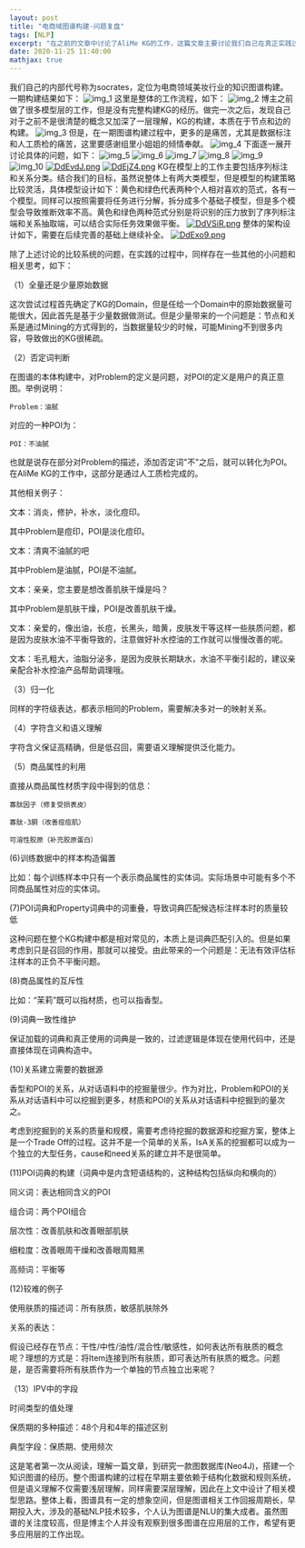 ```yaml
---
layout: post
title: "电商域图谱构建-问题复盘"
tags: [NLP]
excerpt: "在之前的文章中讨论了AliMe KG的工作，这篇文章主要讨论我们自己在真正实践过程中发现的问题。"
date: 2020-11-25 11:40:00
mathjax: true
---
```


我们自己的内部代号称为socrates，定位为电商领域美妆行业的知识图谱构建。一期构建结果如下：
![img_1](https://ftp.bmp.ovh/imgs/2020/11/4c8b41244d6f0041.png)
这里是整体的工作流程，如下：
![img_2](https://ftp.bmp.ovh/imgs/2020/11/44bc48a9b8852fa5.png)
博主之前做了很多模型层的工作，但是没有完整构建KG的经历。做完一次之后，发现自己对于之前不是很清楚的概念又加深了一层理解，KG的构建，本质在于节点和边的构建。
![img_3](https://ftp.bmp.ovh/imgs/2020/11/1b7c1fe0ce998604.png)
但是，在一期图谱构建过程中，更多的是痛苦，尤其是数据标注和人工质检的痛苦，这里要感谢组里小姐姐的倾情奉献。
![img_4](https://ftp.bmp.ovh/imgs/2020/11/3c65e444faa47653.png)
下面逐一展开讨论具体的问题，如下：
![img_5](https://ftp.bmp.ovh/imgs/2020/11/297118893dd14fb3.png)
![img_6](https://ftp.bmp.ovh/imgs/2020/11/41b2a9679509912a.png)
![img_7](https://ftp.bmp.ovh/imgs/2020/11/2c9abf45824e9f71.png)
![img_8](https://ftp.bmp.ovh/imgs/2020/11/aad2c1145f7760c4.png)
![img_9](https://ftp.bmp.ovh/imgs/2020/11/572f623375dc4e9f.png)
![img_10](https://ftp.bmp.ovh/imgs/2020/11/dda48bbe5ed0a127.png)
[![DdEvdJ.png](https://s3.ax1x.com/2020/11/25/DdEvdJ.png)](https://imgchr.com/i/DdEvdJ)
[![DdEjZ4.png](https://s3.ax1x.com/2020/11/25/DdEjZ4.png)](https://imgchr.com/i/DdEjZ4)
KG在模型上的工作主要包括序列标注和关系分类。结合我们的目标，虽然说整体上有两大类模型，但是模型的构建策略比较灵活，具体模型设计如下：黄色和绿色代表两种个人相对喜欢的范式，各有一个模型。同样可以按照需要将任务进行分解，拆分成多个基础子模型，但是多个模型会导致推断效率不高。黄色和绿色两种范式分别是将识别的压力放到了序列标注端和关系抽取端，可以结合实际任务效果做平衡。
[![DdVSiR.png](https://s3.ax1x.com/2020/11/25/DdVSiR.png)](https://imgchr.com/i/DdVSiR)
整体的架构设计如下，需要在后续完善的基础上继续补全。
[![DdExo9.png](https://s3.ax1x.com/2020/11/25/DdExo9.png)](https://imgchr.com/i/DdExo9)

除了上述讨论的比较系统的问题，在实践的过程中，同样存在一些其他的小问题和相关思考，如下：

（1）全量还是少量原始数据

这次尝试过程首先确定了KG的Domain，但是任给一个Domain中的原始数据量可能很大，因此首先是基于少量数据做测试。但是少量带来的一个问题是：节点和关系是通过Mining的方式得到的，当数据量较少的时候，可能Mining不到很多内容，导致做出的KG很稀疏。

（2）否定词判断

在图谱的本体构建中，对Problem的定义是问题，对POI的定义是用户的真正意图。举例说明：

	Problem：油腻
	
对应的一种POI为：

	POI：不油腻

也就是说存在部分对Problem的描述，添加否定词"不"之后，就可以转化为POI。在AliMe KG的工作中，这部分是通过人工质检完成的。

其他相关例子：

文本：消炎，修护，补水，淡化痘印。

其中Problem是痘印，POI是淡化痘印。

文本：清爽不油腻的吧

其中Problem是油腻，POI是不油腻。

文本：亲亲，您主要是想改善肌肤干燥是吗？

其中Problem是肌肤干燥，POI是改善肌肤干燥。

文本：亲爱的，像出油，长痘，长黑头，暗黄，皮肤发干等这样一些肤质问题，都是因为皮肤水油不平衡导致的，注意做好补水控油的工作就可以慢慢改善的呢。

文本：毛孔粗大，油脂分泌多，是因为皮肤长期缺水，水油不平衡引起的，建议亲亲配合补水控油产品帮助调理哦。


（3）归一化

同样的字符级表达，都表示相同的Problem，需要解决多对一的映射关系。

（4）字符含义和语义理解

字符含义保证高精确，但是低召回，需要语义理解提供泛化能力。

（5）商品属性的利用

直接从商品属性材质字段中得到的信息：

	寡肽因子（修复受损表皮）

	寡肽-3胴（改善痘痘肌）

	可溶性胶原（补充胶原蛋白）

(6)训练数据中的样本构造偏置

比如：每个训练样本中只有一个表示商品属性的实体词。实际场景中可能有多个不同商品属性对应的实体词。

(7)POI词典和Property词典中的词重叠，导致词典匹配候选标注样本时的质量较低

这种问题在整个KG构建中都是相对常见的，本质上是词典匹配引入的。但是如果考虑到只是召回的作用，那就可以接受。由此带来的一个问题是：无法有效评估标注样本的正负不平衡问题。

(8)商品属性的互斥性

比如：“茉莉”既可以指材质，也可以指香型。

(9)词典一致性维护

保证加载的词典和真正使用的词典是一致的，过滤逻辑是体现在使用代码中，还是直接体现在词典构造中。

(10)关系建立需要的数据源

香型和POI的关系，从对话语料中的挖掘量很少。作为对比，Problem和POI的关系从对话语料中可以挖掘到更多，材质和POI的关系从对话语料中挖掘到的量次之。

考虑到挖掘到的关系的质量和规模，需要考虑待挖掘的数据源和挖掘方案，整体上是一个Trade Off的过程。这并不是一个简单的关系，IsA关系的挖掘都可以成为一个独立的大型任务，cause和need关系的建立并不是很简单。


(11)POI词典的构建（词典中是内含短语结构的，这种结构包括纵向和横向的）

同义词：表达相同含义的POI

组合词：两个POI组合

层次性：改善肌肤和改善眼部肌肤

细粒度：改善眼周干燥和改善眼周黯黑

高频词：平衡等

(12)较难的例子

使用肤质的描述词：所有肤质，敏感肌肤除外

关系的表达：

假设已经存在节点：干性/中性/油性/混合性/敏感性，如何表达所有肤质的概念呢？理想的方式是：将Item连接到所有肤质，即可表达所有肤质的概念。问题是，是否需要将所有肤质作为一个单独的节点独立出来呢？

（13）IPV中的字段

时间类型的值处理

保质期的多种描述：48个月和4年的描述区别

典型字段：保质期、使用频次


这是笔者第一次从阅读，理解一篇文章，到研究一款图数据库(Neo4J)，搭建一个知识图谱的经历。整个图谱构建的过程在早期主要依赖于结构化数据和规则系统，但是语义理解不仅需要浅层理解，同样需要深层理解，因此在上文中设计了相关模型思路。整体上看，图谱具有一定的想象空间，但是图谱相关工作回报周期长，早期投入大，涉及的基础NLP技术较多，个人认为图谱是NLU的集大成者。虽然图谱的关注度较高，但是博主个人并没有观察到很多图谱在应用层的工作，希望有更多应用层的工作出现。